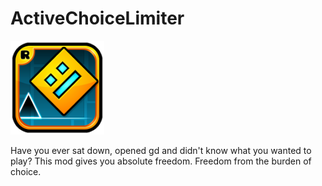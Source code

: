 # ActiveChoiceLimiter

<img src="logo.png" width="150" alt="the mod's logo" />

Have you ever sat down, opened gd and didn't know what you wanted to play?
This mod gives you absolute freedom. Freedom from the burden of choice.
